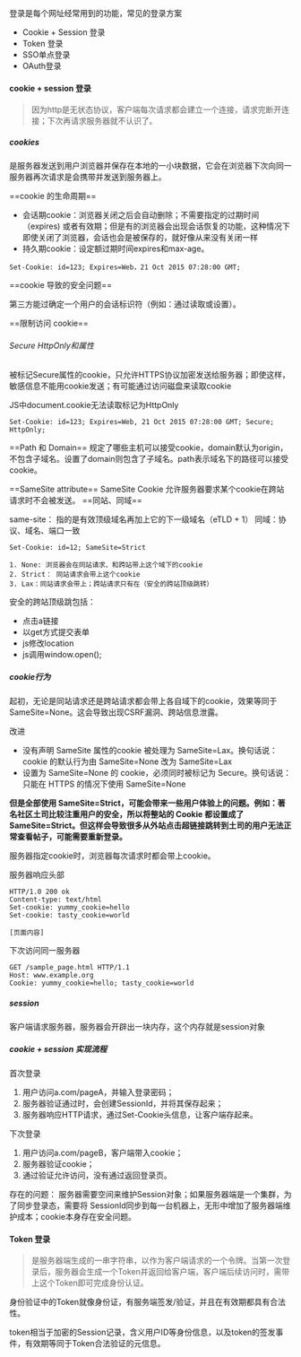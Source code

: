 登录是每个网址经常用到的功能，常见的登录方案
- Cookie + Session 登录
- Token 登录
- SSO单点登录
- OAuth登录

#### cookie + session 登录
> 因为http是无状态协议，客户端每次请求都会建立一个连接，请求完断开连接；下次再请求服务器就不认识了。

##### cookies
是服务器发送到用户浏览器并保存在本地的一小块数据，它会在浏览器下次向同一服务器再次请求是会携带并发送到服务器上。

==cookie 的生命周期==
- 会话期cookie：浏览器关闭之后会自动删除；不需要指定的过期时间（expires) 或者有效期；但是有的浏览器会出现会话恢复的功能，这种情况下即使关闭了浏览器，会话也会是被保存的，就好像从来没有关闭一样
- 持久期cookie：设定额过期时间expires和max-age。
```
Set-Cookie: id=123; Expires=Web，21 Oct 2015 07:28:00 GMT;
```
==cookie 导致的安全问题==

第三方能过确定一个用户的会话标识符（例如：通过读取或设置）。

==限制访问 cookie==

###### Secure HttpOnly和属性

被标记Secure属性的cookie，只允许HTTPS协议加密发送给服务器；即使这样，敏感信息不能用cookie发送；有可能通过访问磁盘来读取cookie

JS中document.cookie无法读取标记为HttpOnly

```
Set-Cookie: id=123; Expires=Web, 21 Oct 2015 07:28:00 GMT; Secure; HttpOnly;
```

==Path 和 Domain==
规定了哪些主机可以接受cookie，domain默认为origin，不包含子域名。设置了domain则包含了子域名。path表示域名下的路径可以接受cookie。


==SameSite attribute==
SameSite Cookie 允许服务器要求某个cookie在跨站请求时不会被发送。
==同站、同域==

same-site： 指的是有效顶级域名再加上它的下一级域名（eTLD + 1）
同域：协议、域名、端口一致
```
Set-Cookie: id=12; SameSite=Strict
```
    1. None: 浏览器会在同站请求、和跨站带上这个域下的cookie
    2. Strict： 同站请求会带上这个cookie
    3. Lax：同站请求会带上；跨站请求只有在（安全的跨站顶级跳转）

安全的跨站顶级跳包括：
- 点击a链接
- 以get方式提交表单
- js修改location
- js调用window.open();

##### cookie行为
起初，无论是同站请求还是跨站请求都会带上各自域下的cookie，效果等同于SameSite=None。这会导致出现CSRF漏洞、跨站信息泄露。

改进
- 没有声明 SameSite 属性的cookie 被处理为 SameSite=Lax。换句话说：cookie 的默认行为由 SameSite=None 改为 SameSite=Lax
- 设置为 SameSite=None 的 cookie，必须同时被标记为 Secure。换句话说：只能在 HTTPS 的情况下使用 SameSite=None


**但是全部使用 SameSite=Strict，可能会带来一些用户体验上的问题。例如：著名社区土司比较注重用户的安全，所以将整站的 Cookie 都设置成了 SameSite=Strict。但这样会导致很多从外站点击超链接跳转到土司的用户无法正常查看帖子，可能需要重新登录。**


服务器指定cookie时，浏览器每次请求时都会带上cookie。

服务器响应头部
```
HTTP/1.0 200 ok
Content-type: text/html
Set-cookie: yummy_cookie=hello
Set-cookie: tasty_cookie=world

[页面内容]
```
下次访问同一服务器
```
GET /sample_page.html HTTP/1.1
Host: www.example.org
Cookie: yummy_cookie=hello; tasty_cookie=world
```

##### session
客户端请求服务器，服务器会开辟出一块内存，这个内存就是session对象

##### cookie + session 实现流程

首次登录
1. 用户访问a.com/pageA，并输入登录密码；
2. 服务器验证通过时，会创建SessionId，并将其保存起来；
3. 服务器响应HTTP请求，通过Set-Cookie头信息，让客户端存起来。

下次登录
1. 用户访问a.com/pageB，客户端带入cookie；
2. 服务器验证cookie；
3. 通过验证允许访问，没有通过返回登录页。

存在的问题：
服务器需要空间来维护Session对象；如果服务器端是一个集群，为了同步登录态，需要将 SessionId同步到每一台机器上，无形中增加了服务器端维护成本；cookie本身存在安全问题。


#### Token 登录
> 是服务器端生成的一串字符串，以作为客户端请求的一个令牌。当第一次登录后，服务器会生成一个Token并返回给客户端，客户端后续访问时，需带上这个Token即可完成身份认证。

身份验证中的Token就像身份证，有服务端签发/验证，并且在有效期都具有合法性。

token相当于加密的Session记录，含义用户ID等身份信息，以及token的签发事件，有效期等同于Token合法验证的元信息。
